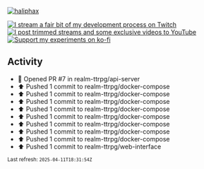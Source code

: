 [![haliphax](https://pbs.twimg.com/profile_banners/458808076/1545597092/1500x500)](https://haliphax.dev)

[![I stream a fair bit of my development process on Twitch](https://img.shields.io/twitch/status/haliphax?logo=twitch&style=for-the-badge)](https://twitch.tv/haliphax) &nbsp; [![I post trimmed streams and some exclusive videos to YouTube](https://img.shields.io/badge/youtube-watch-f00?logo=youtube&style=for-the-badge)](https://youtube.com/haliphaxyt) &nbsp; [![Support my experiments on ko-fi](https://img.shields.io/badge/kofi-support-ff5e5b?logo=ko-fi&style=for-the-badge)](https://ko-fi.com/haliphax)

## Activity

* 💪 Opened PR #7 in realm-ttrpg/api-server
* ⬆️ Pushed 1 commit to realm-ttrpg/docker-compose
* ⬆️ Pushed 1 commit to realm-ttrpg/docker-compose
* ⬆️ Pushed 1 commit to realm-ttrpg/docker-compose
* ⬆️ Pushed 1 commit to realm-ttrpg/docker-compose
* ⬆️ Pushed 1 commit to realm-ttrpg/docker-compose
* ⬆️ Pushed 1 commit to realm-ttrpg/docker-compose
* ⬆️ Pushed 1 commit to realm-ttrpg/docker-compose
* ⬆️ Pushed 1 commit to realm-ttrpg/docker-compose
* ⬆️ Pushed 1 commit to realm-ttrpg/web-interface

<small>Last refresh: `2025-04-11T18:31:54Z`</small>
